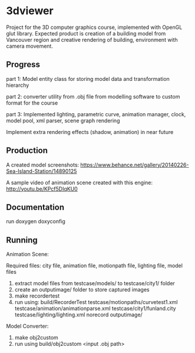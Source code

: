 3dviewer
========
Project for the 3D computer graphics course, implemented with OpenGL glut library. Expected product is creation of a building model from Vancouver region and creative rendering of building, environment with camera movement.


## Progress ##

part 1: Model entity class for storing model data and transformation hierarchy

part 2: converter utility from .obj file from modelling software to custom format for the course

part 3: Implemented lighting, parametric curve, animation manager, clock, model pool, xml parser, scene graph rendering

Implement extra rendering effects (shadow, animation) in near future

## Production ##

A created model screenshots: https://www.behance.net/gallery/20140226-Sea-Island-Station/14890125

A sample video of animation scene created with this engine: http://youtu.be/KPcf5DIqKU0

## Documentation ##

run doxygen doxyconfig

## Running ##

Animation Scene:

Required files: city file, animation file, motionpath file, lighting file, model files

1. extract model files from testcase/models/ to testcase/city1/ folder
2. create an outputimage/ folder to store captured images
3. make recordertest
4. run using: build/RecorderTest testcase/motionpaths/curvetest1.xml testcase/animation/animationparse.xml testcase/city1/funland.city testcase/lighting/lighting.xml norecord outputimage/

Model Converter:

1. make obj2custom
2. run using build/obj2custom <input .obj path> <output file path> <output object name>



